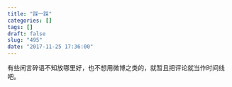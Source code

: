 ```yaml
---
title: "踩一踩"
categories: []
tags: []
draft: false
slug: "495"
date: "2017-11-25 17:36:00"
---
```


有些闲言碎语不知放哪里好，也不想用微博之类的，就暂且把评论就当作时间线吧。
